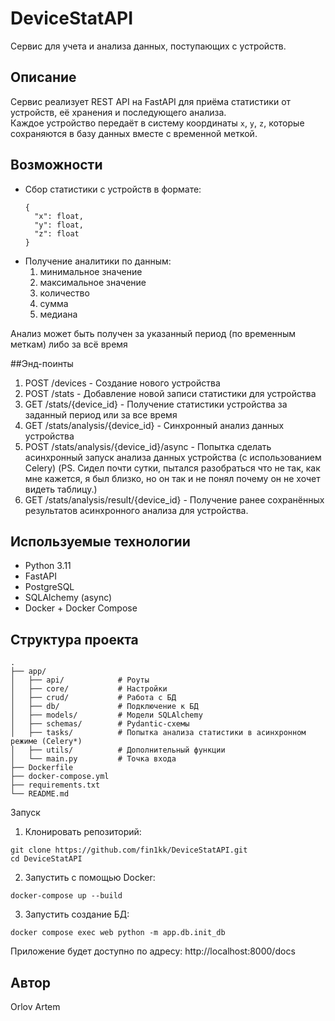 # DeviceStatAPI

Сервис для учета и анализа данных, поступающих с устройств.

## Описание

Сервис реализует REST API на FastAPI для приёма статистики от устройств, её хранения и последующего анализа.  
Каждое устройство передаёт в систему координаты `x`, `y`, `z`, которые сохраняются в базу данных вместе с временной меткой.

## Возможности

- Сбор статистики с устройств в формате:
  ```
  {
    "x": float,
    "y": float,
    "z": float
  }
- Получение аналитики по данным:
  1) минимальное значение
  2) максимальное значение
  3) количество
  4) сумма
  5) медиана

Анализ может быть получен за указанный период (по временным меткам) либо за всё время

##Энд-поинты
1) POST /devices - Создание нового устройства
2) POST /stats - Добавление новой записи статистики для устройства
3) GET /stats/{device_id} - Получение статистики устройства за заданный период или за все время
4) GET /stats/analysis/{device_id} - Синхронный анализ данных устройства
5) POST /stats/analysis/{device_id}/async - Попытка сделать асинхронный запуск анализа данных устройства (с использованием Celery) (PS. Сидел почти сутки, пытался разобраться что не так, как мне кажется, я был близко, но он так и не понял почему он не хочет видеть таблицу.)
6) GET /stats/analysis/result/{device_id} - Получение ранее сохранённых результатов асинхронного анализа для устройства.

## Используемые технологии
-  Python 3.11
-  FastAPI
-  PostgreSQL
-  SQLAlchemy (async)
-  Docker + Docker Compose

## Структура проекта
```
.
├── app/
│   ├── api/            # Роуты
│   ├── core/           # Настройки
│   ├── crud/           # Работа с БД
│   ├── db/             # Подключение к БД
│   ├── models/         # Модели SQLAlchemy
│   ├── schemas/        # Pydantic-схемы
│   ├── tasks/          # Попытка анализа статистики в асинхронном режиме (Celery*)
│   ├── utils/          # Дополнительный функции
│   └── main.py         # Точка входа
├── Dockerfile
├── docker-compose.yml
├── requirements.txt
└── README.md
```

 Запуск
1) Клонировать репозиторий:
```
git clone https://github.com/fin1kk/DeviceStatAPI.git
cd DeviceStatAPI
```

2) Запустить с помощью Docker:
```
docker-compose up --build
```
3) Запустить создание БД:
```
docker compose exec web python -m app.db.init_db
```
Приложение будет доступно по адресу:
 http://localhost:8000/docs

## Автор
Orlov Artem
